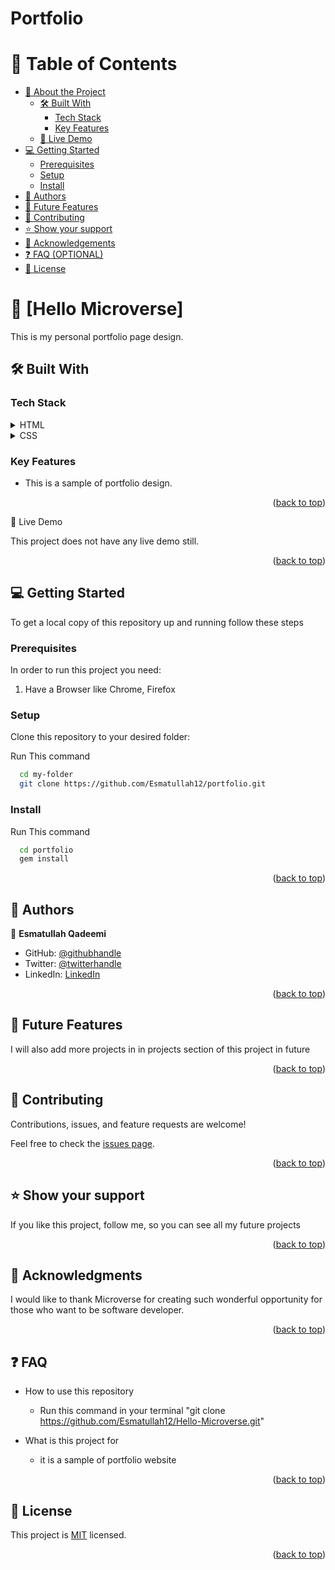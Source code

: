 # Portfolio

<a name="readme-top"></a>


# 📗 Table of Contents

- [📖 About the Project](#about-project)
  - [🛠 Built With](#built-with)
      - [Tech Stack](#tech-stack)
      - [Key Features](#key-features)
  - [🚀 Live Demo](#live-demo)
- [💻 Getting Started](#getting-started)
  - [Prerequisites](#prerequisites)
  - [Setup](#setup)
  - [Install](#install)
- [👥 Authors](#authors)
- [🔭 Future Features](#future-features)
- [🤝 Contributing](#contributing)
- [⭐️ Show your support](#support)
- [🙏 Acknowledgements](#acknowledgements)
- [❓ FAQ (OPTIONAL)](#faq)
- [📝 License](#license)

# 📖 [Hello Microverse] <a name="about-project"></a>

This is my personal portfolio page design.

## 🛠 Built With <a name="built-with"></a>

### Tech Stack <a name="tech-stack"></a>

<details>
  <summary>HTML</summary>
  <ul>
    <li><a href="https://html.com/">HTML</a></li>
  </ul>
</details>

<details>
  <summary>CSS</summary>
  <ul>
    <li><a href="">CSS</a></li>
  </ul>
</details>

### Key Features <a name="key-features"></a>

- This is a sample of portfolio design.

<p align="right">(<a href="#readme-top">back to top</a>)</p

## 🚀 Live Demo <a name="live-demo"></a>

This project does not have any live demo still.

<p align="right">(<a href="#readme-top">back to top</a>)</p>

## 💻 Getting Started <a name="getting-started"></a>

To get a local copy of this repository up and running follow these steps

### Prerequisites

In order to run this project you need:

1. Have a Browser like Chrome, Firefox

### Setup

Clone this repository to your desired folder:

Run This command

```sh
  cd my-folder
  git clone https://github.com/Esmatullah12/portfolio.git
```


### Install


Run This command

```sh
  cd portfolio
  gem install
```

<p align="right">(<a href="#readme-top">back to top</a>)</p>

## 👥 Authors <a name="authors"></a>

👤 **Esmatullah Qadeemi**

- GitHub: [@githubhandle](https://github.com/Esmatullah12)
- Twitter: [@twitterhandle](https://twitter.com/Esmatullah173)
- LinkedIn: [LinkedIn](https://www.linkedin.com/in/esmatullah-qadeemi-b9951821b/)


<p align="right">(<a href="#readme-top">back to top</a>)</p>

## 🔭 Future Features <a name="future-features"></a>

I will also add more projects in in projects section of this project in future

<p align="right">(<a href="#readme-top">back to top</a>)</p>

## 🤝 Contributing <a name="contributing"></a>

Contributions, issues, and feature requests are welcome!

Feel free to check the [issues page](../../issues/).

<p align="right">(<a href="#readme-top">back to top</a>)</p>


## ⭐️ Show your support <a name="support"></a>

If you like this project, follow me, so you can see all my future projects

<p align="right">(<a href="#readme-top">back to top</a>)</p>


## 🙏 Acknowledgments <a name="acknowledgements"></a>

I would like to thank Microverse for creating such wonderful opportunity for those who want to be software developer.

<p align="right">(<a href="#readme-top">back to top</a>)</p>

## ❓ FAQ <a name="faq"></a>

- How to use this repository

  - Run this command in your terminal "git clone https://github.com/Esmatullah12/Hello-Microverse.git"

- What is this project for
  - it is a sample of portfolio website 

<p align="right">(<a href="#readme-top">back to top</a>)</p>

## 📝 License <a name="license"></a>

This project is [MIT]() licensed.

<p align="right">(<a href="https://github.com/Esmatullah12/portfolio/blob/main/LICENSE.md">back to top</a>)</p>
